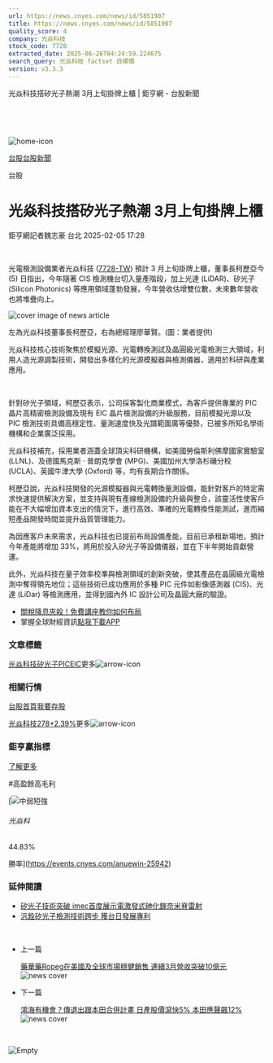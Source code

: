 ```yaml
---
url: https://news.cnyes.com/news/id/5851907
title: https://news.cnyes.com/news/id/5851907
quality_score: 4
company: 光焱科技
stock_code: 7728
extracted_date: 2025-06-26T04:24:59.224675
search_query: 光焱科技 factset 目標價
version: v3.3.3
---
```


光焱科技搭矽光子熱潮 3月上旬掛牌上櫃 | 鉅亨網 - 台股新聞

‌

‌

![home-icon](/assets/icons/breadCrumb/symbol-icon-home.svg)

[台股](/news/cat/tw_stock)[台股新聞](/news/cat/tw_stock_news)

台股

# 光焱科技搭矽光子熱潮 3月上旬掛牌上櫃

鉅亨網記者魏志豪 台北 2025-02-05 17:28

‌

光電檢測設備業者光焱科技 ([7728-TW](https://www.cnyes.com/twstock/7728)) 預計 3 月上旬掛牌上櫃，董事長柯歷亞今 (5) 日指出，今年隨著 CIS 檢測機台切入量產階段，加上光達 (LiDAR)、矽光子 (Silicon Photonics) 等應用領域蓬勃發展，今年營收估增雙位數，未來數年營收也將堆疊向上。

![cover image of news article](/_next/image?url=https%3A%2F%2Fcimg.cnyes.cool%2Fprod%2Fnews%2F5851907%2Fl%2F39d84d1045a90d82f45921c9402a2e84.jpg&w=3840&q=75)

左為光焱科技董事長柯歷亞，右為總經理廖華賢。(圖：業者提供)

光焱科技核心技術聚焦於模擬光源、光電轉換測試及晶圓級光電檢測三大領域，利用人造光源調製技術，開發出多樣化的光源模擬器與檢測儀器，適用於科研與產業應用。

‌

針對矽光子領域，柯歷亞表示，公司採客製化商業模式，為客戶提供專業的 PIC 晶片高精密檢測設備及現有 EIC 晶片檢測設備的升級服務，目前模擬光源以及 PIC 檢測技術具備高穩定性、量測速度快及光譜範圍廣等優勢，已被多所知名學術機構和企業廣泛採用。

光焱科技補充，採用業者涵蓋全球頂尖科研機構，如美國勞倫斯利佛摩國家實驗室 (LLNL)、及德國馬克斯 · 普朗克學會 (MPG)、美國加州大學洛杉磯分校 (UCLA)、英國牛津大學 (Oxford) 等，均有長期合作關係。

柯歷亞說，光焱科技開發的光源模擬器與光電轉換量測設備，能針對客戶的特定需求快速提供解決方案，並支持與現有產線檢測設備的升級與整合，該靈活性使客戶能在不大幅增加資本支出的情況下，進行高效、準確的光電轉換性能測試，進而縮短產品開發時間並提升品質管理能力。

為因應客戶未來需求，光焱科技也已提前布局設備產能，目前已承租新場地，預計今年產能將增加 33%，將用於投入矽光子等設備儀器，並在下半年開始貢獻營運。

此外，光焱科技在量子效率校準與檢測領域的創新突破，使其產品在晶圓級光電檢測中奪得領先地位；這些技術已成功應用於多種 PIC 元件如影像感測器 (CIS)、光達 (LiDar) 等檢測應用，並得到國內外 IC 設計公司及晶圓大廠的驗證。

* [關稅降息夾殺！免費講座教你如何布局](https://www.rsc.com.tw/Cnyes_RSC/SeminarBooking2025InvestmentOutlook.aspx?utm_source=anue&utm_medium=usstocks_end)
* 掌握全球財經資訊[點我下載APP](http://www.cnyes.com/app/?utm_source=mweb&utm_medium=HamMenuBanner&utm_campaign=fixed&utm_content=entr)

### 文章標籤

[光焱科技](https://news.cnyes.com/tag/光焱科技 "光焱科技")[矽光子](https://news.cnyes.com/tag/矽光子 "矽光子")[PIC](https://news.cnyes.com/tag/PIC "PIC")[EIC](https://news.cnyes.com/tag/EIC "EIC")更多![arrow-icon](/assets/icons/arrows/arrow-down.svg)

### 相關行情

[台股首頁](https://www.cnyes.com/twstock)[我要存股](https://supr.link/8OHaU)

[光焱科技278+2.39%](https://www.cnyes.com/twstock/7728)更多![arrow-icon](/assets/icons/arrows/arrow-down.svg)

### 鉅亨贏指標

[了解更多](https://events.cnyes.com/anuewin-25942)

#高盈餘高毛利

[![中弱短強](/assets/icons/win-indicator/short-to-long.svg)

###### 光焱科

44.83%

勝率](https://events.cnyes.com/anuewin-25942)

### 延伸閱讀

* [矽光子技術突破 imec首度展示電激發式砷化鎵奈米脊雷射](/news/id/5837991)
* [汎銓矽光子檢測技術跨步 獲台日發展專利](/news/id/5834607)

‌

* 上一篇

  [藥華藥Ropeg在美國及全球市場穩健銷售 連續3月營收突破10億元](/news/id/5852097)![news cover](https://cimg.cnyes.cool/prod/news/5852097/m/d9c2dfabe232788ce13c8151ea3446d7.jpg)
* 下一篇

  [鴻海有機會？傳退出跟本田合併計畫 日產股價瀉快5% 本田應聲飆12%](/news/id/5851601)![news cover](https://cimg.cnyes.cool/prod/news/5851601/m/406cf9eb1dc4e4e94893fce53e2044bd.jpg)

‌

![Empty](/assets/icons/skeleton/empty-image.svg)

‌